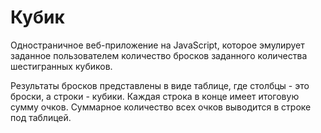 # Кубик

Одностраничное веб-приложение на JavaScript, которое эмулирует заданное пользователем количество бросков заданного количества шестигранных кубиков.

Результаты бросков представлены в виде таблице, где столбцы - это броски, а строки - кубики. Каждая строка в конце имеет итоговую сумму очков. Суммарное количество всех очков выводится в строке под таблицей.